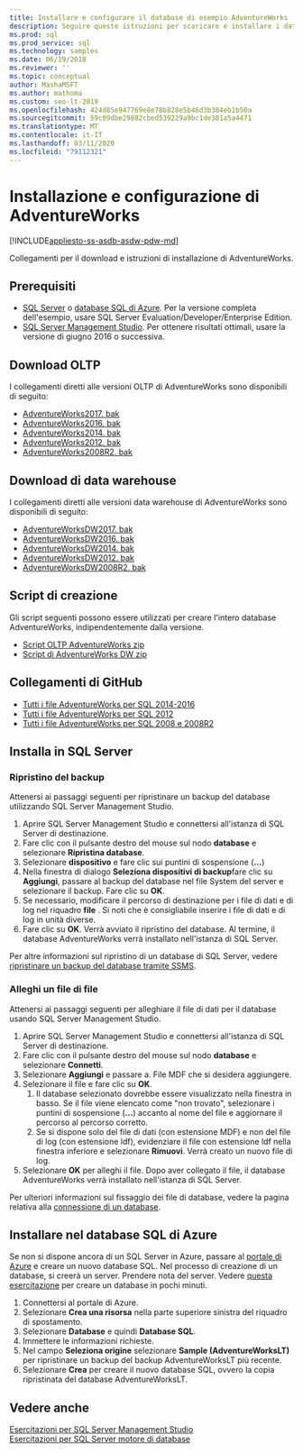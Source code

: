 ```yaml
---
title: Installare e configurare il database di esempio AdventureWorks
description: Seguire queste istruzioni per scaricare e installare i database di esempio AdventureWorks con SQL Server Management Studio o nel database SQL di Azure.
ms.prod: sql
ms.prod_service: sql
ms.technology: samples
ms.date: 06/19/2018
ms.reviewer: ''
ms.topic: conceptual
author: MashaMSFT
ms.author: mathoma
ms.custom: seo-lt-2019
ms.openlocfilehash: 424d85e947769e8e78b828e5b46d3b384eb1b50a
ms.sourcegitcommit: 59c09dbe29882cbed539229a9bc1de381a5a4471
ms.translationtype: MT
ms.contentlocale: it-IT
ms.lasthandoff: 03/11/2020
ms.locfileid: "79112321"
---
```

# <a name="adventureworks-installation-and-configuration"></a>Installazione e configurazione di AdventureWorks
[!INCLUDE[appliesto-ss-asdb-asdw-pdw-md](../includes/appliesto-ss-asdb-asdw-pdw-md.md)]

Collegamenti per il download e istruzioni di installazione di AdventureWorks. 

## <a name="prerequisites"></a>Prerequisiti

- [SQL Server](https://www.microsoft.com/evalcenter/evaluate-sql-server-2016) o [database SQL di Azure](https://azure.microsoft.com/services/sql-database/). Per la versione completa dell'esempio, usare SQL Server Evaluation/Developer/Enterprise Edition.
- [SQL Server Management Studio](../ssms/download-sql-server-management-studio-ssms.md). Per ottenere risultati ottimali, usare la versione di giugno 2016 o successiva.
 
## <a name="oltp-downloads"></a>Download OLTP

I collegamenti diretti alle versioni OLTP di AdventureWorks sono disponibili di seguito:

- [AdventureWorks2017. bak](https://github.com/Microsoft/sql-server-samples/releases/download/adventureworks/AdventureWorks2017.bak)
- [AdventureWorks2016. bak](https://github.com/Microsoft/sql-server-samples/releases/download/adventureworks/AdventureWorks2016.bak)
- [AdventureWorks2014. bak](https://github.com/Microsoft/sql-server-samples/releases/download/adventureworks/AdventureWorks2014.bak)
- [AdventureWorks2012. bak](https://github.com/Microsoft/sql-server-samples/releases/download/adventureworks/AdventureWorks2012.bak)
- [AdventureWorks2008R2. bak](https://github.com/Microsoft/sql-server-samples/releases/download/adventureworks2008r2/adventure-works-2008r2-oltp.bak)


## <a name="data-warehouse-downloads"></a>Download di data warehouse

I collegamenti diretti alle versioni data warehouse di AdventureWorks sono disponibili di seguito:

- [AdventureWorksDW2017. bak](https://github.com/Microsoft/sql-server-samples/releases/download/adventureworks/AdventureWorksDW2017.bak)
- [AdventureWorksDW2016. bak](https://github.com/Microsoft/sql-server-samples/releases/download/adventureworks/AdventureWorksDW2016.bak)
- [AdventureWorksDW2014. bak](https://github.com/Microsoft/sql-server-samples/releases/download/adventureworks/AdventureWorksDW2014.bak)
- [AdventureWorksDW2012. bak](https://github.com/Microsoft/sql-server-samples/releases/download/adventureworks/AdventureWorksDW2012.bak)
- [AdventureWorksDW2008R2. bak](https://github.com/Microsoft/sql-server-samples/releases/download/adventureworks2008r2/adventure-works-2008-dw.bak)

## <a name="creation-scripts"></a>Script di creazione
Gli script seguenti possono essere utilizzati per creare l'intero database AdventureWorks, indipendentemente dalla versione. 

- [Script OLTP AdventureWorks zip](https://github.com/Microsoft/sql-server-samples/releases/download/adventureworks/AdventureWorks-oltp-install-script.zip)
- [Script di AdventureWorks DW zip](https://github.com/Microsoft/sql-server-samples/releases/download/adventureworks/AdventureWorksDW-data-warehouse-install-script.zip)

## <a name="github-links"></a>Collegamenti di GitHub

- [Tutti i file AdventureWorks per SQL 2014-2016](https://github.com/Microsoft/sql-server-samples/releases/tag/adventureworks)
- [Tutti i file AdventureWorks per SQL 2012](https://github.com/Microsoft/sql-server-samples/releases/tag/adventureworks2012)
- [Tutti i file AdventureWorks per SQL 2008 e 2008R2](https://github.com/Microsoft/sql-server-samples/releases/tag/adventureworks2008r2)

## <a name="install-to-sql-server"></a>Installa in SQL Server

### <a name="restore-backup"></a>Ripristino del backup
Attenersi ai passaggi seguenti per ripristinare un backup del database utilizzando SQL Server Management Studio. 

1. Aprire SQL Server Management Studio e connettersi all'istanza di SQL Server di destinazione.
2. Fare clic con il pulsante destro del mouse sul nodo **database** e selezionare **Ripristina database**.
3. Selezionare **dispositivo** e fare clic sui puntini di sospensione (**...**)
4. Nella finestra di dialogo **Seleziona dispositivi di backup**fare clic su **Aggiungi**, passare al backup del database nel file System del server e selezionare il backup. Fare clic su **OK**.
5. Se necessario, modificare il percorso di destinazione per i file di dati e di log nel riquadro **file** . Si noti che è consigliabile inserire i file di dati e di log in unità diverse.
6. Fare clic su **OK**. Verrà avviato il ripristino del database. Al termine, il database AdventureWorks verrà installato nell'istanza di SQL Server.

Per altre informazioni sul ripristino di un database di SQL Server, vedere [ripristinare un backup del database tramite SSMS](../relational-databases/backup-restore/restore-a-database-backup-using-ssms.md).


### <a name="attach-a-datafile"></a>Alleghi un file di file
Attenersi ai passaggi seguenti per alleghiare il file di dati per il database usando SQL Server Management Studio.

1. Aprire SQL Server Management Studio e connettersi all'istanza di SQL Server di destinazione.
2. Fare clic con il pulsante destro del mouse sul nodo **database** e selezionare **Connetti**.
3. Selezionare **Aggiungi** e passare a. File MDF che si desidera aggiungere. 
1. Selezionare il file e fare clic su **OK**. 
    1. Il database selezionato dovrebbe essere visualizzato nella finestra in basso. Se il file viene elencato come "non trovato", selezionare i puntini di sospensione (**...**) accanto al nome del file e aggiornare il percorso al percorso corretto. 
    1. Se si dispone solo del file di dati (con estensione MDF) e non del file di log (con estensione ldf), evidenziare il file con estensione ldf nella finestra inferiore e selezionare **Rimuovi**. Verrà creato un nuovo file di log. 
1. Selezionare **OK** per alleghi il file. Dopo aver collegato il file, il database AdventureWorks verrà installato nell'istanza di SQL Server.  

Per ulteriori informazioni sul fissaggio dei file di database, vedere la pagina relativa alla [connessione di un database](../relational-databases/databases/attach-a-database.md). 

## <a name="install-to-azure-sql-database"></a>Installare nel database SQL di Azure


Se non si dispone ancora di un SQL Server in Azure, passare al [portale di Azure](https://portal.azure.com/) e creare un nuovo database SQL. Nel processo di creazione di un database, si creerà un server. Prendere nota del server. Vedere [questa esercitazione](https://azure.microsoft.com/documentation/articles/sql-database-get-started/) per creare un database in pochi minuti.

1. Connettersi al portale di Azure.
1. Selezionare **Crea una risorsa** nella parte superiore sinistra del riquadro di spostamento. 
1. Selezionare **Database** e quindi **Database SQL**. 
1. Immettere le informazioni richieste.
1. Nel campo **Seleziona origine** selezionare **Sample (AdventureWorksLT)** per ripristinare un backup del backup AdventureWorksLT più recente.
1. Selezionare **Crea** per creare il nuovo database SQL, ovvero la copia ripristinata del database AdventureWorksLT. 


## <a name="see-also"></a>Vedere anche
[Esercitazioni per SQL Server Management Studio](../ssms/tutorials/tutorial-sql-server-management-studio.md)   
[Esercitazioni per SQL Server motore di database](../relational-databases/database-engine-tutorials.md)
